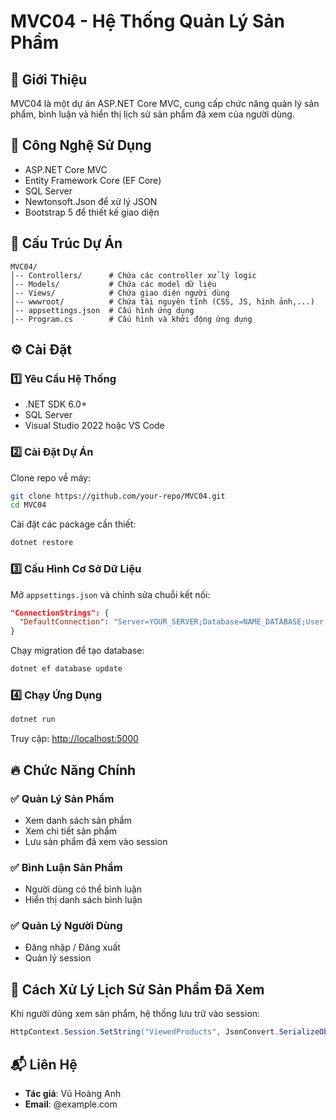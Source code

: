 # MVC04 - Hệ Thống Quản Lý Sản Phẩm

## 📌 Giới Thiệu
MVC04 là một dự án ASP.NET Core MVC, cung cấp chức năng quản lý sản phẩm, bình luận và hiển thị lịch sử sản phẩm đã xem của người dùng.

## 🚀 Công Nghệ Sử Dụng
- ASP.NET Core MVC
- Entity Framework Core (EF Core)
- SQL Server
- Newtonsoft.Json để xử lý JSON
- Bootstrap 5 để thiết kế giao diện

## 📂 Cấu Trúc Dự Án
```
MVC04/
│-- Controllers/      # Chứa các controller xử lý logic
│-- Models/           # Chứa các model dữ liệu
│-- Views/            # Chứa giao diện người dùng
│-- wwwroot/          # Chứa tài nguyên tĩnh (CSS, JS, hình ảnh,...)
│-- appsettings.json  # Cấu hình ứng dụng
│-- Program.cs        # Cấu hình và khởi động ứng dụng
```

## ⚙️ Cài Đặt

### 1️⃣ Yêu Cầu Hệ Thống
- .NET SDK 6.0+
- SQL Server
- Visual Studio 2022 hoặc VS Code

### 2️⃣ Cài Đặt Dự Án
Clone repo về máy:
```sh
git clone https://github.com/your-repo/MVC04.git
cd MVC04
```
Cài đặt các package cần thiết:
```sh
dotnet restore
```

### 3️⃣ Cấu Hình Cơ Sở Dữ Liệu
Mở `appsettings.json` và chỉnh sửa chuỗi kết nối:
```json
"ConnectionStrings": {
  "DefaultConnection": "Server=YOUR_SERVER;Database=NAME_DATABASE;User Id=YOUR_USER;Password=YOUR_PASSWORD;"
}
```
Chạy migration để tạo database:
```sh
dotnet ef database update
```

### 4️⃣ Chạy Ứng Dụng
```sh
dotnet run
```
Truy cập: [http://localhost:5000](http://localhost:5000)

## 🔥 Chức Năng Chính
### ✅ Quản Lý Sản Phẩm
- Xem danh sách sản phẩm
- Xem chi tiết sản phẩm
- Lưu sản phẩm đã xem vào session

### ✅ Bình Luận Sản Phẩm
- Người dùng có thể bình luận
- Hiển thị danh sách bình luận

### ✅ Quản Lý Người Dùng
- Đăng nhập / Đăng xuất
- Quản lý session

## 📜 Cách Xử Lý Lịch Sử Sản Phẩm Đã Xem
Khi người dùng xem sản phẩm, hệ thống lưu trữ vào session:
```csharp
HttpContext.Session.SetString("ViewedProducts", JsonConvert.SerializeObject(viewedProducts));
```

## 📬 Liên Hệ
- **Tác giả**: Vũ Hoàng Anh
- **Email**: @example.com

